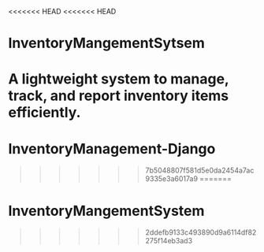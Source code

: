 <<<<<<< HEAD
<<<<<<< HEAD
# InventoryMangementSytsem
A lightweight system to manage, track, and report inventory items efficiently.
=======
# InventoryManagement-Django
>>>>>>> 7b5048807f581d5e0da2454a7ac9335e3a6017a9
=======
# InventoryMangementSystem
>>>>>>> 2ddefb9133c493890d9a6114df82275f14eb3ad3
